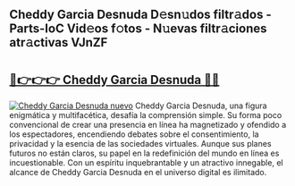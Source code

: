## Cheddy Garcia Desnuda D𝚎sn𝚞dos filtr𝚊dos - Parts-IoC Vid𝚎os f𝚘tos - N𝚞evas filtr𝚊ciones atr𝚊ctivas VJnZF

# <h2><a href="http://mbd0kg.tromn.icu/?c=Cheddy+Garcia+Desnuda">🔗👉👉👉 Cheddy Garcia Desnuda 🔗🔗</a></h2>

[![Cheddy Garcia Desnuda nuevo](https://i.imgur.com/pEAQMta.gif)](http://mbd0kg.tromn.icu/?c=Cheddy+Garcia+Desnuda)
Cheddy Garcia Desnuda, una figura enigmática y multifacética, desafía la comprensión simple. Su forma poco convencional de crear una presencia en línea ha magnetizado y ofendido a los espectadores, encendiendo debates sobre el consentimiento, la privacidad y la esencia de las sociedades virtuales. Aunque sus planes futuros no están claros, su papel en la redefinición del mundo en línea es incuestionable. Con un espíritu inquebrantable y un atractivo innegable, el alcance de Cheddy Garcia Desnuda en el universo digital es ilimitado.
